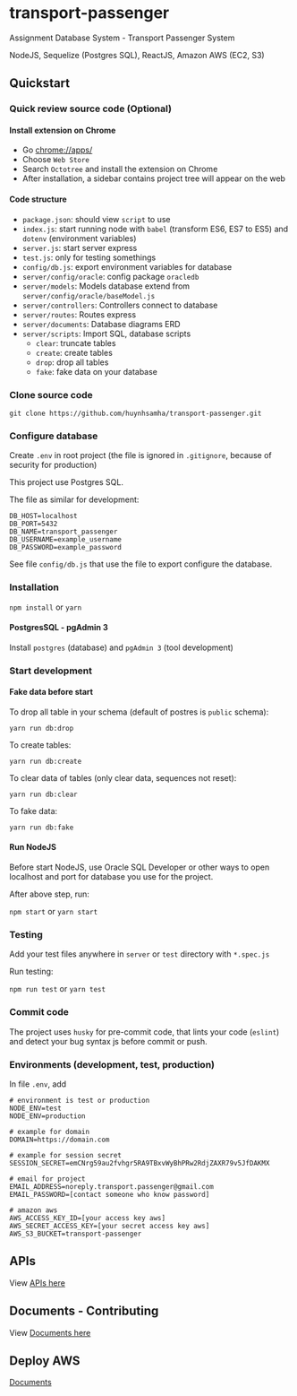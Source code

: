# transport-passenger

Assignment Database System - Transport Passenger System

NodeJS, Sequelize (Postgres SQL), ReactJS, Amazon AWS (EC2, S3)

## Quickstart


### Quick review source code (Optional)

#### Install extension on Chrome
+ Go [chrome://apps/](chrome://apps/)
+ Choose `Web Store`
+ Search `Octotree` and install the extension on Chrome
+ After installation, a sidebar contains project tree will appear on the web

#### Code structure
+ `package.json`: should view `script` to use
+ `index.js`: start running node with `babel` (transform ES6, ES7 to ES5) and `dotenv` (environment variables)
+ `server.js`: start server express
+ `test.js`: only for testing somethings
+ `config/db.js`: export environment variables for database
+ `server/config/oracle`: config package `oracledb`
+ `server/models`: Models database extend from `server/config/oracle/baseModel.js`
+ `server/controllers`: Controllers connect to database
+ `server/routes`: Routes express
+ `server/documents`: Database diagrams ERD
+ `server/scripts`: Import SQL, database scripts
	+ `clear`: truncate tables
	+ `create`: create tables
	+ `drop`: drop all tables
	+ `fake`: fake data on your database



### Clone source code
```
git clone https://github.com/huynhsamha/transport-passenger.git
```



### Configure database

Create `.env` in root project (the file is ignored in `.gitignore`, because of security for production)

This project use Postgres SQL.

The file as similar for development:

```base
DB_HOST=localhost
DB_PORT=5432
DB_NAME=transport_passenger
DB_USERNAME=example_username
DB_PASSWORD=example_password
```

See file `config/db.js` that use the file to export configure the database.



### Installation

`npm install` or `yarn`

#### PostgresSQL - pgAdmin 3
Install `postgres` (database) and `pgAdmin 3` (tool development)


### Start development

#### Fake data before start

To drop all table in your schema (default of postres is `public` schema):
```
yarn run db:drop
```

To create tables:
```
yarn run db:create
```

To clear data of tables (only clear data, sequences not reset):
```
yarn run db:clear
```

To fake data:
```
yarn run db:fake
```


#### Run NodeJS
Before start NodeJS, use Oracle SQL Developer or other ways to open localhost and port for database you use for the project.

After above step, run:

`npm start` or `yarn start`



### Testing

Add your test files anywhere in `server` or `test` directory with `*.spec.js`

Run testing:

`npm run test` or `yarn test`


### Commit code

The project uses `husky` for pre-commit code, that lints your code (`eslint`) and detect your bug syntax js before commit or push.




### Environments (development, test, production)

In file `.env`, add
```
# environment is test or production
NODE_ENV=test
NODE_ENV=production

# example for domain
DOMAIN=https://domain.com

# example for session secret
SESSION_SECRET=emCNrg59au2fvhgr5RA9TBxvWyBhPRw2RdjZAXR79v5JfDAKMX

# email for project
EMAIL_ADDRESS=noreply.transport.passenger@gmail.com
EMAIL_PASSWORD=[contact someone who know password]

# amazon aws
AWS_ACCESS_KEY_ID=[your access key aws]
AWS_SECRET_ACCESS_KEY=[your secret access key aws]
AWS_S3_BUCKET=transport-passenger
```

## APIs
View [APIs here](https://github.com/huynhsamha/transport-passenger/blob/master/APIs.md)

## Documents - Contributing
View [Documents here](https://github.com/huynhsamha/transport-passenger/blob/master/docs/CONTRIBUTING.md)


## Deploy AWS
[Documents](https://github.com/huynhsamha/transport-passenger/blob/master/deploy-aws/README.md)
